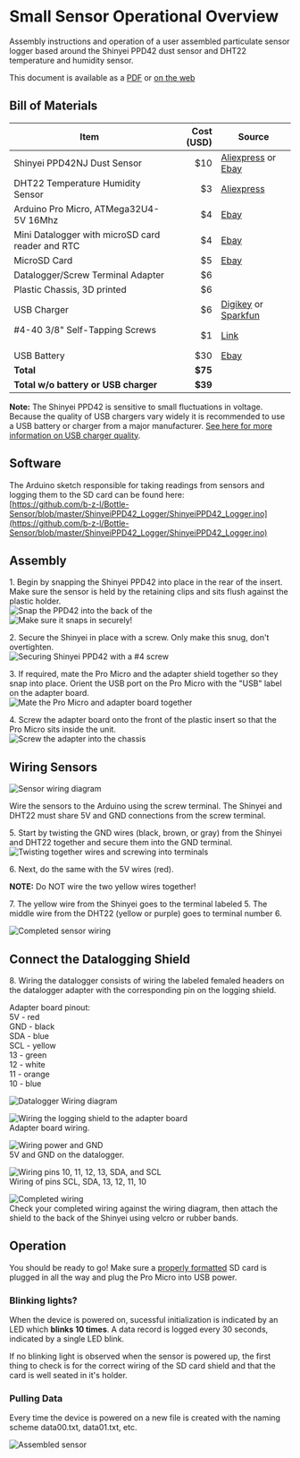 # Small Sensor Operational Overview

Assembly instructions and operation of a user assembled particulate sensor logger based around the Shinyei PPD42 dust sensor and DHT22 temperature and humidity sensor. 

This document is available as a [PDF](https://github.com/b-z-l/Bottle-Sensor/blob/master/docs/SOP.pdf) or [on the web](https://b-z-l.github.io/Bottle-Sensor/SOP)

## Bill of Materials

Item	                                           | Cost (USD)| Source
-------------------------------------------------|----------:|-------------------------------------------------------------------------
Shinyei PPD42NJ Dust Sensor                      |      $10  | [Aliexpress](https://www.aliexpress.com/item/SHINYEI-dust-sensor-PPD42NS-PPD4NS-PPD42NJ-dust-sensor-with-cable/32305336628.html) or [Ebay](http://www.ebay.com/itm/ORIGINAL-Brand-New-SHINYEI-Dust-Sensor-PPD42NJ-PPD42NS-with-Cable-/271927031774)
DHT22 Temperature Humidity Sensor                |       $3  | [Aliexpress](https://www.aliexpress.com/item/50PCS-LOT-DHT22-AM2302-Digital-Temperature-and-Humidity-Sensor-DHT22-Free-shiping/1699337492.html)
Arduino Pro Micro, ATMega32U4-5V 16Mhz 	         |       $4  | [Ebay](http://www.ebay.com/itm/332166215715)
Mini Datalogger with microSD card reader and RTC |       $4  | [Ebay](http://www.ebay.com/itm/112160970687)
MicroSD Card                                     |       $5  | [Ebay](http://www.ebay.com/itm/New-Sandisk-4GB-Class-4-MicroSD-MicroSDHC-SD-SDHC-Flash-Memory-Card-With-Adapter-/190889743342)
Datalogger/Screw Terminal Adapter                |       $6  |
Plastic Chassis, 3D printed                      |       $6  | 
USB Charger	                                     |       $6  | [Digikey](https://www.digikey.com/product-detail/en/qualtek/QFAW-05-05/Q971-ND/6412289) or [Sparkfun](https://www.sparkfun.com/products/11456)
#4-40 3/8" Self-Tapping Screws                   |       $1  | [Link](http://www.homedepot.com/p/Everbilt-4-x-3-8-in-Zinc-Plated-Steel-Phillips-Pan-Head-Sheet-Metal-Screw-16-per-Pack-812661/204275188)
USB Battery                                      |      $30  | [Ebay](http://www.ebay.com/itm/Anker-PowerCore-10000-Portable-Charger-One-of-the-Smallest-and-Lightest-10000mA/331901490667)
**Total**                                        |    **$75**|
**Total w/o battery or USB charger**             |    **$39**|  


**Note:** The Shinyei PPD42 is sensitive to small fluctuations in voltage. Because the quality of USB chargers vary widely it is recommended to use a USB battery or charger from a major manufacturer.  [See here for more information on USB charger quality](http://www.righto.com/2012/10/a-dozen-usb-chargers-in-lab-apple-is.html).

## Software

The Arduino sketch responsible for taking readings from sensors and logging them to the SD card can be found here:  
[https://github.com/b-z-l/Bottle-Sensor/blob/master/ShinyeiPPD42_Logger/ShinyeiPPD42_Logger.ino](https://github.com/b-z-l/Bottle-Sensor/blob/master/ShinyeiPPD42_Logger/ShinyeiPPD42_Logger.ino)

## Assembly

1\. Begin by snapping the Shinyei PPD42 into place in the rear of the insert. Make sure the sensor is held by the retaining clips and sits flush against the plastic holder.  
![Snap the PPD42 into the back of the ](images/shinyei_insert.jpg)  
![Make sure it snaps in securely!](images/shinyei_clip.gif)  

2\. Secure the Shinyei in place with a screw. Only make this snug, don't overtighten.  
![Securing Shinyei PPD42 with a #4 screw](images/secure_shinyei.jpg)  

3\. If required, mate the Pro Micro and the adapter shield together so they snap into place. Orient the USB port on the Pro Micro with the "USB" label on the adapter board.  
![Mate the Pro Micro and adapter board together](images/arduino_adapter.jpg)  

4\. Screw the adapter board onto the front of the plastic insert so that the Pro Micro sits inside the unit.  
![Screw the adapter into the chassis](images/screw_adapter.JPG)  

## Wiring Sensors
![Sensor wiring diagram](images/sensor_wiring.jpg)

Wire the sensors to the Arduino using the screw terminal. The Shinyei and DHT22 must share 5V and GND connections from the screw terminal. 

5\. Start by twisting the GND wires (black, brown, or gray) from the Shinyei and DHT22 together and secure them into the GND terminal.  
![Twisting together wires and screwing into terminals](images/sensor_hookuo.JPG)

6\. Next, do the same with the 5V wires (red).   

**NOTE:** Do NOT wire the two yellow wires together!

7\. The yellow wire from the Shinyei goes to the terminal labeled 5. The middle wire from the DHT22 (yellow or purple) goes to terminal number 6.  

![Completed sensor wiring](images/screwterm_wiring.jpg)

## Connect the Datalogging Shield

8\. Wiring the datalogger consists of wiring the labeled femaled headers on the datalogger adapter with the corresponding pin on the logging shield.  

Adapter board pinout:  
5V - red  
GND - black  
SDA - blue  
SCL - yellow  
13 - green  
12 - white  
11 - orange  
10 - blue  

![Datalogger Wiring diagram](images/datashield_wiring.jpg)  

![Wiring the logging shield to the adapter board](images/logger_wiring.JPG)  
Adapter board wiring.  

![Wiring power and GND](images/power_gnd_dl.jpg)  
5V and GND on the datalogger.

![Wiring pins 10, 11, 12, 13, SDA, and SCL](images/data_dk.jpg)  
Wiring of pins SCL, SDA, 13, 12, 11, 10  

![Completed wiring](images/dl_complete.jpg)  
Check your completed wiring against the wiring diagram, then attach the shield to the back of the Shinyei using velcro or rubber bands.

## Operation

You should be ready to go! Make sure a [properly formatted](https://www.sdcard.org/downloads/formatter_4/) SD card is plugged in all the way and plug the Pro Micro into USB power.


### Blinking lights?

When the device is powered on, sucessful initialization is indicated by an LED which **blinks 10 times**. A data record is logged every 30 seconds, indicated by a single LED blink. 

If no blinking light is observed when the sensor is powered up, the first thing to check is for the correct wiring of the SD card shield and that the card is well seated in it's holder.

### Pulling Data

Every time the device is powered on a new file is created with the naming scheme data00.txt, data01.txt, etc.

![Assembled sensor](images/sensor_complete.jpg)

